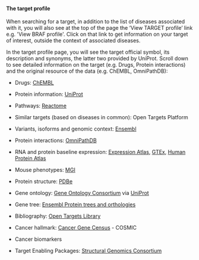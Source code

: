 #### The target profile

When searching for a target, in addition to the list of diseases associated with it, you will also see at the top of the page the ‘View TARGET profile’ link e.g. 'View BRAF profile'. Click on that link to get information on your target of interest, outside the context of associated diseases.

In the target profile page, you will see the target official symbol, its description and synonyms, the latter two provided by UniProt. Scroll down to see detailed information on the target \(e.g. Drugs, Protein interactions\) and the original resource of the data \(e.g. ChEMBL, OmniPathDB\):

* Drugs: [ChEMBL](https://www.ebi.ac.uk/chembl/)

* Protein information: [UniProt](http://www.uniprot.org/)

* Pathways: [Reactome](http://www.reactome.org/)

* Similar targets \(based on diseases in common\): Open Targets Platform

* Variants, isoforms and genomic context: [Ensembl](https://legacy.gitbook.com/book/opentargets/docs/edit#)

* Protein interactions: [OmniPathDB](http://omnipathdb.org)

* RNA and protein baseline expression: [Expression Atlas](https://www.ebi.ac.uk/gxa/home), [GTEx](https://www.gtexportal.org/home/documentationPage), [Human Protein Atlas](http://www.proteinatlas.org/)

* Mouse phenotypes: [MGI](http://www.informatics.jax.org)

* Protein structure: [PDBe](https://www.ebi.ac.uk/pdbe/)

* Gene ontology: [Gene Ontology Consortium](http://geneontology.org/) via [UniProt](http://www.uniprot.org/)

* Gene tree: [Ensembl Protein trees and orthologies](http://www.ensembl.org/info/genome/compara/homology_method.html)

* Bibliography: [Open Targets Library](/library.opentargets.io)

* Cancer hallmark: [Cancer Gene Census](https://cancer.sanger.ac.uk/census#cl_search) - COSMIC

* Cancer biomarkers

* Target Enabling Packages: [Structural Genomics Consortium](https://www.thesgc.org/tep)



